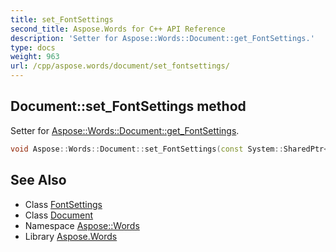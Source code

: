 ```yaml
---
title: set_FontSettings
second_title: Aspose.Words for C++ API Reference
description: 'Setter for Aspose::Words::Document::get_FontSettings.'
type: docs
weight: 963
url: /cpp/aspose.words/document/set_fontsettings/
---
```

## Document::set_FontSettings method


Setter for [Aspose::Words::Document::get_FontSettings](../get_fontsettings/).

```cpp
void Aspose::Words::Document::set_FontSettings(const System::SharedPtr<Aspose::Words::Fonts::FontSettings> &value)
```

## See Also

* Class [FontSettings](../../../aspose.words.fonts/fontsettings/)
* Class [Document](../)
* Namespace [Aspose::Words](../../)
* Library [Aspose.Words](../../../)
